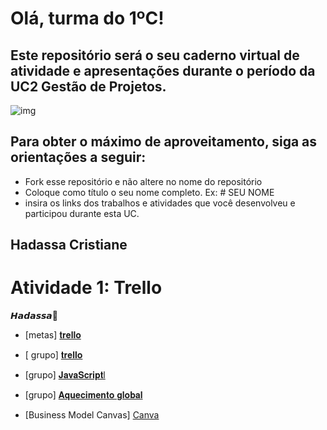 
# Olá, turma do 1ºC! 
## Este repositório será o seu caderno virtual de atividade e apresentações durante o período da UC2 Gestão de Projetos. 

![img](https://blog.acelerato.com/wp-content/uploads/2020/08/5-beneficios-da-gesta%CC%83o-de-projetos-para-a-sua-empresa-1200x640.png)

## Para obter o máximo de aproveitamento, siga as orientações a seguir:

- Fork esse repositório e não altere no nome do repositório
- Coloque como título o seu nome completo. Ex: # SEU NOME
- insira os links dos trabalhos e atividades que você desenvolveu e participou durante esta UC.
 ## Hadassa Cristiane 

 # Atividade 1: Trello 

 𝙃𝙖𝙙𝙖𝙨𝙨𝙖🍒
 
 - [metas] [𝐭𝐫𝐞𝐥𝐥𝐨](https://trello.com/invite/b/Jq1kFGIG/ATTI21cd3f2b918a813ace7b8ad7ce497c03347E734D/hadassa🍒)
   
- [ grupo] [𝐭𝐫𝐞𝐥𝐥𝐨](https://trello.com/invite/b/FNEcOPRI/ATTIc6fe002b1ffac2d9544b097f4de5ef8d7E9E6D77/trabalho-em-grupo)
  
 -  [grupo] [𝐉𝐚𝐯𝐚𝐒𝐜𝐫𝐢𝐩𝐭l](https://www.canva.com/design/DAGEjcwsWQw/oLc2Cb0vagBMyZSGDPg4ug/edit?utm_content=DAGEjcwsWQw&utm_campaign=designshare&utm_medium=link2&utm_source=sharebutton)
   
-  [grupo] [𝐀𝐪𝐮𝐞𝐜𝐢𝐦𝐞𝐧𝐭𝐨 𝐠𝐥𝐨𝐛𝐚𝐥](https://www.canva.com/design/DAGC38ucRMQ/fH-9GaF5vZwT2X9-wlIXVw/edit?utm_content=DAGC38ucRMQ&utm_campaign=designshare&utm_medium=link2&utm_source=sharebutton)

-  [Business Model Canvas] [Canva](https://www.canva.com/design/DAGFhf4CXAs/_Gr85784rGYMWp81mzck1A/edit?utm_content=DAGFhf4CXAs&utm_campaign=designshare&utm_medium=link2&utm_source=sharebutton)

